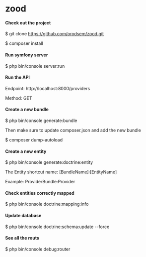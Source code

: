 zood
====
#### Check out the project
$ git clone https://github.com/orodsem/zood.git

$ composer install

#### Run symfony server
$ php bin/console server:run

#### Run the API
Endpoint: http://localhost:8000/providers

Method: GET

#### Create a new bundle
$ php bin/console generate:bundle

Then make sure to update composer.json and add the new bundle

$ composer dump-autoload 

#### Create a new entity
$ php bin/console generate:doctrine:entity

The Entity shortcut name: [BundleName]:[EntityName]

Example: ProviderBundle:Provider

#### Check entities correctly mapped
$ php bin/console doctrine:mapping:info

#### Update database
$ php bin/console doctrine:schema:update --force  

#### See all the routs
$ php bin/console debug:router
